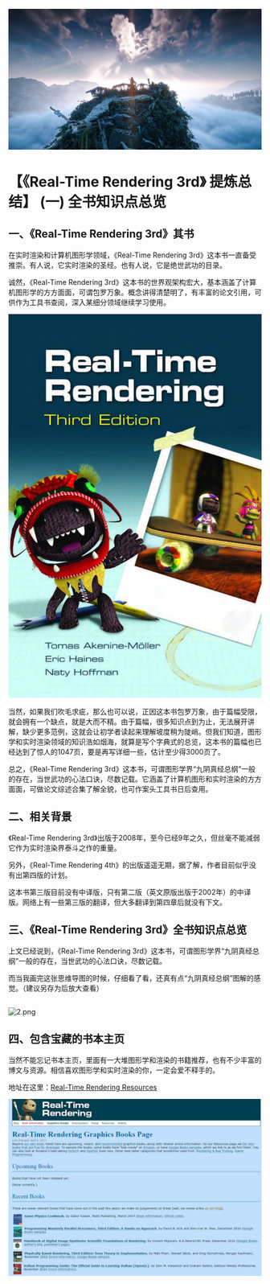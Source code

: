 ﻿[
![img](Real-TimeRendering3rd_01.assets/title.jpg)](https://github.com/QianMo/Game-Programmer-Study-Notes/blob/master/Content/%E3%80%8AReal-TimeRendering3rd%E3%80%8B%E8%AF%BB%E4%B9%A6%E7%AC%94%E8%AE%B0/Content/BlogPost01/media/title.jpg)

# 

# 【《Real-Time Rendering 3rd》 提炼总结】 (一) 全书知识点总览

## 

## 一、《Real-Time Rendering 3rd》其书

在实时渲染和计算机图形学领域，《Real-Time Rendering 3rd》这本书一直备受推崇。有人说，它实时渲染的圣经。也有人说，它是绝世武功的目录。

诚然，《Real-Time Rendering 3rd》这本书的世界观架构宏大，基本涵盖了计算机图形学的方方面面，可谓包罗万象。概念讲得清楚明了，有丰富的论文引用，可供作为工具书查阅，深入某细分领域继续学习使用。

[
![img](Real-TimeRendering3rd_01.assets/1.jpg)](https://github.com/QianMo/Game-Programmer-Study-Notes/blob/master/Content/%E3%80%8AReal-TimeRendering3rd%E3%80%8B%E8%AF%BB%E4%B9%A6%E7%AC%94%E8%AE%B0/Content/BlogPost01/media/1.jpg)

当然，如果我们吹毛求疵，那么也可以说，正因这本书包罗万象，由于篇幅受限，就会拥有一个缺点，就是大而不精。由于篇幅，很多知识点到为止，无法展开讲解，缺少更多范例，这就会让初学者读起来理解坡度稍为陡峭。但我们知道，图形学和实时渲染领域的知识浩如烟海，就算是写个字典式的总览，这本书的篇幅也已经达到了惊人的1047页，要是再写详细一些，估计至少得3000页了。

总之，《Real-Time Rendering 3rd》这本书，可谓图形学界“九阴真经总纲”一般的存在，当世武功的心法口诀，尽数记载。它涵盖了计算机图形和实时渲染的方方面面，可做论文综述合集了解全貌，也可作案头工具书日后查用。 
 

## 

## 二、相关背景

《Real-Time Rendering 3rd》出版于2008年，至今已经9年之久，但丝毫不能减弱它作为实时渲染界泰斗之作的重量。

另外，《Real-Time Rendering 4th》的出版遥遥无期，据了解，作者目前似乎没有出第四版的计划。

这本书第三版目前没有中译版，只有第二版（英文原版出版于2002年）的中译版。网络上有一些第三版的翻译，但大多翻译到第四章后就没有下文。 
 

## 

## 三、《Real-Time Rendering 3rd》全书知识点总览

上文已经说到，《Real-Time Rendering 3rd》这本书，可谓图形学界“九阴真经总纲”一般的存在，当世武功的心法口诀，尽数记载。

而当我画完这张思维导图的时候，仔细看了看，还真有点“九阴真经总纲”图解的感觉。（建议另存为后放大查看）

## 

![2.png](https://github.com/QianMo/Game-Programmer-Study-Notes/blob/master/Content/%E3%80%8AReal-Time%20Rendering%203rd%E3%80%8B%E8%AF%BB%E4%B9%A6%E7%AC%94%E8%AE%B0/Content/BlogPost01/media/2.png?raw=true)

## 四、包含宝藏的书本主页

当然不能忘记书本主页，里面有一大堆图形学和渲染的书籍推荐，也有不少丰富的博文与资源。相信喜欢图形学和实时渲染的你，一定会爱不释手的。

地址在这里：[Real-Time Rendering Resources](http://www.realtimerendering.com/)

[
![img](Real-TimeRendering3rd_01.assets/3.png)](https://github.com/QianMo/Game-Programmer-Study-Notes/blob/master/Content/%E3%80%8AReal-TimeRendering3rd%E3%80%8B%E8%AF%BB%E4%B9%A6%E7%AC%94%E8%AE%B0/Content/BlogPost01/media/3.png)
